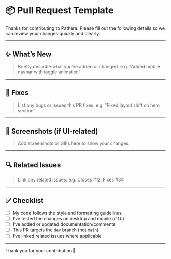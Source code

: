 # 📦 Pull Request Template

Thanks for contributing to Pathera. Please fill out the following details so we can review your changes quickly and clearly.

---

## ✨ What’s New

> Briefly describe what you’ve added or changed.
> e.g. "Added mobile navbar with toggle animation"

---

## 🐛 Fixes

> List any bugs or issues this PR fixes.
> e.g. "Fixed layout shift on hero section"

---

## 📸 Screenshots (if UI-related)

> Add screenshots or GIFs here to show your changes.

---

## 🔍 Related Issues

> Link any related issues:
> e.g. Closes #12, Fixes #34

---

## ✅ Checklist

- [ ] My code follows the style and formatting guidelines
- [ ] I’ve tested the changes on desktop and mobile (if UI)
- [ ] I’ve added or updated documentation/comments
- [ ] This PR targets the `dev` branch (not `main`)
- [ ] I’ve linked related issues where applicable

---

Thank you for your contribution 🚀
